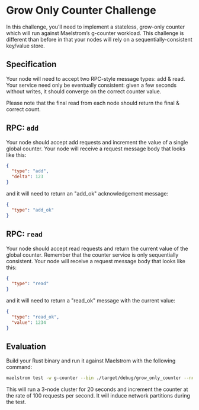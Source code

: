 # Grow Only Counter Challenge

In this challenge, you’ll need to implement a stateless, grow-only counter which
will run against Maelstrom’s g-counter workload. This challenge is different than
before in that your nodes will rely on a sequentially-consistent key/value store.

## Specification

Your node will need to accept two RPC-style message types: add & read. Your service
need only be eventually consistent: given a few seconds without writes, it should
converge on the correct counter value.

Please note that the final read from each node should return the final & correct count.

## RPC: `add`

Your node should accept add requests and increment the value of a single global counter.
Your node will receive a request message body that looks like this:

```json
{
  "type": "add",
  "delta": 123
}
```

and it will need to return an "add_ok" acknowledgement message:

```json
{
  "type": "add_ok"
}
```

## RPC: `read`

Your node should accept read requests and return the current value of the global counter.
Remember that the counter service is only sequentially consistent. Your node will receive a
request message body that looks like this:

```json
{
  "type": "read"
}
```

and it will need to return a "read_ok" message with the current value:

```json
{
  "type": "read_ok",
  "value": 1234
}
```

## Evaluation

Build your Rust binary and run it against Maelstrom with the following command:

```bash
maelstrom test -w g-counter --bin ./target/debug/grow_only_counter --node-count 3 --rate 100 --time-limit 20 --nemesis partition
```

This will run a 3-node cluster for 20 seconds and increment the counter at the
rate of 100 requests per second. It will induce network partitions during the test.
